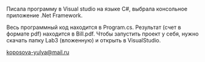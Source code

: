 Писала программу в Visual studio на языке C#, выбрала консольное приложение .Net Framework.

Весь программный код находится в Program.cs. Результат (счет в формате pdf) находится в Bill.pdf. Чтобы запустить проект у себя, нужно скачать папку Lab3 (вложенную) и открыть в VisualStudio.

koposova-yulya@mail.ru
